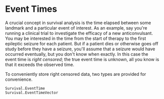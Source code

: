 # Event Times

A crucial concept in survival analysis is the time elapsed between some landmark and
a particular event of interest.
As an example, say you're running a clinical trial to investigate the efficacy of a
new anticonvulsant.
You may be interested in the time from the start of therapy to the first epileptic
seizure for each patient.
But if a patient dies or otherwise goes off study before they have a seizure, you'll
assume that a seizure would have occurred eventually, but you don't know when exactly.
In this case the event time is *right censored*; the true event time is unknown, all
you know is that it exceeds the observed time.

To conveniently store right censored data, two types are provided for convenience.

```@docs
Survival.EventTime
Survival.EventTimeVector
```
